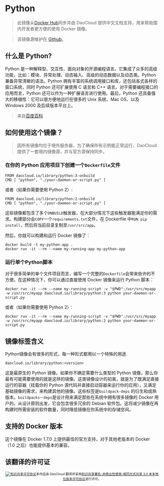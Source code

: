 # Python
> 此镜像从[Docker Hub](https://registry.hub.docker.com/_/python/)同步并由 DaoCloud 提供中文文档支持，用来帮助国内开发者更方便的使用 Docker 镜像。

> 该镜像源维护在 [Github](https://github.com/docker-library/official-images/blob/master/library/python)。

## 什么是 Python?

Python 是一种解释型、交互性、面向对象的开源编程语言。它集成了众多的高级功能，比如：模块、异常处理、动态输入、高级的动态数据以及动态类。Python 兼备异常清晰的语法。Python 拥有丰富的系统调用接口和库，还包括各式各样的窗口系统，同时 Python 还可扩展使用 C 语言和 C++ 语言。对于需要编程接口的应用而言，Python 还可以作为一种扩展语言进行使用。最后，Python 还具备强大的移植性：它可以很方便地运行在很多的 Unix 系统、Mac OS、以及 Windows 2000 及后续版本平台上。

> 来自[百度百科](http://baike.baidu.com/view/21087.htm)

## 如何使用这个镜像？

> 因所有镜像均位于境外服务器，为了确保所有示例能正常运行，DaoCloud 提供了一套境内镜像源，并与官方源保持同步。

### 在你的 Python 应用项目下创建一个`Dockerfile`文件

```
FROM daocloud.io/library/python:3-onbuild
CMD [ "python", "./your-daemon-or-script.py" ]
```

或者（如果你需要使用 Python 2）:

```
FROM daocloud.io/library/python:2-onbuild
CMD [ "python", "./your-daemon-or-script.py" ]
```

这些镜像都包含了多个`ONBUILD`触发器，在大部分情况下这些触发器能满足你的需求。构建部分会`COPY`一个`requirements.txt`文件，在 Dockerfile 中`RUN pip install`，然后将当前目录复制至`/usr/src/app`。

然后，你就可以构建和运行 Docker 镜像了：

```
docker build -t my-python-app .
docker run -it --rm --name my-running-app my-python-app
```

### 运行单个Python脚本

对于很多简单的单个文件项目而言，编写一个完整的`Dockerfile`会带来些许的不方便。在这种情况下，你可以通过直接使用 Docker 镜像来运行 Python 脚本：

```
docker run -it --rm --name my-running-script -v "$PWD":/usr/src/myapp -w /usr/src/myapp daocloud.io/library/python:3 python your-daemon-or-script.py
```

或者（如果你需要使用 Python 2）：

```
docker run -it --rm --name my-running-script -v "$PWD":/usr/src/myapp -w /usr/src/myapp daocloud.io/library/python:2 python your-daemon-or-script.py
```

## 镜像标签含义

Python镜像会有很多的形式，每一种形式都用以一个特殊的用途.

`daocloud.io/library/python:<version>`

这是最原生的 Python 镜像。如果你不确定需要什么类型的 Python 镜像，那么你最有可能需要使用的就是这样的镜像。这类镜像设计的初衷，就是为了既满足直接运行的容器（挂载你的 Python 源代码并直接启动容器来运行你的应用），又满足基础镜像的需求，来构建其他的镜像。这些标签是`buildpack-deps` 的衍生和成熟版本。`buildpacks－deps`是设计用来满足那些在系统中拥有很多镜像的 Docker 用户的。从设计原则出发，它会包含很多冗余的 Debian 软件包。这将减少镜像在再构建时所需安装的软件数量，同时降低镜像在你系统中的存储空间。

## 支持的 Docker 版本

这个镜像在 Docker 1.7.0 上提供最佳的官方支持，对于其他老版本的 Docker（1.0 之后）也能提供基本的兼容。 

## 该翻译的许可证

<span style="font-size: 75%; text-align: center; display: block;"><a rel="license" href="http://creativecommons.org/licenses/by-nc-sa/3.0/"><img alt="知识共享许可协议" style="border-width:0" src="https://i.creativecommons.org/l/by-nc-sa/3.0/88x31.png" /></a>本作品由 DaoCloud 翻译并采用<a rel="license" href="http://creativecommons.org/licenses/by-nc-sa/3.0/">知识共享署名-非商业性使用-相同方式共享 3.0 未本地化版本许可协议</a>进行许可。</span>
